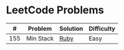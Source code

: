 # LeetCode Problems

| #   | Problem | Solution     | Difficulty |
| --- | ------- | ------------ | ---------- |
| 155 | Min Stack | [Ruby][s155] | Easy       |

[s155]:./min_stack.rb
